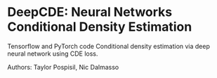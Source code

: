DeepCDE: Neural Networks Conditional Density Estimation
===

Tensorflow and PyTorch code  Conditional density estimation via deep neural network using CDE loss.

Authors: Taylor Pospisil, Nic Dalmasso
